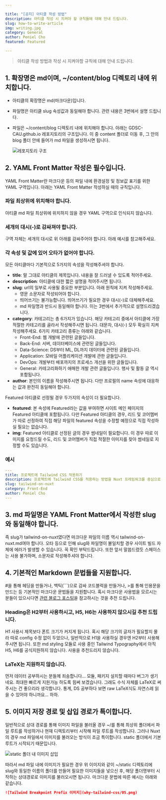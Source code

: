 ```yaml
---

title: "[공지] 아티클 작성 방법"
description: 아티클 작성 시 지켜야 할 규칙들에 대해 안내 드립니다.
slug: how-to-write-article
img: writing.jpg
category: General
author: Peniel Cho
featured: Featured

---
```


>  아티클 작성 방법과 작성 시 지켜야할 규칙에 대해 안내 드립니다.


## 1. 확장명은 md이며, ~/content/blog 디렉토리 내에 위치합니다.

- 아티클의 확장명은 md(마크다운)입니다. 

- 파일명은 아티클 slug 속성값과 동일해야 합니다. 관련 내용은 3번에서 설명 드립니다. 

- 파일은 ~/content/blog 디렉토리 내에 위치해야 합니다. 아래는 GDSC-CAU.github.io 레포지토리의 구조입니다. 이 중 content 폴더로 이동 후, 그 안의 blog 폴더 안에 들어가 md 파일을 생성하시면 됩니다.

  ![레포지토리 구조](how-to-write-article/01.png)

## 2. YAML Front Matter 작성은 필수입니다.

YAML Front Matter란 마크다운 등의 파일 내에 환경설정 및 정보값 표기를 위한 YAML 구역입니다. 아래는 YAML Front Matter 작성하실 때의 규칙입니다.

### 파일 최상위에 위치해야 합니다.

아티클 md 파일 최상위에 위치하지 않을 경우 YAML 구역으로 인식되지 않습니다.

### 세개의 대시(-)로 감싸져야 합니다.

구역 자체는 세개의 대시로 위 아래를 감싸주어야 합니다. 아래 예시를 참고해주세요.

### 각 속성 및 값에 있어 오타가 없어야 합니다.

모든 아티클마다 기본적으로 5가지의 속성을 작성해주셔야 합니다.

- **title**: 말 그대로 아티클의 제목입니다. 내용을 잘 드러낼 수 있도록 적어주세요.
- **description**: 아티클에 대한 짧은 설명을 적어주시면 됩니다.
- **slug**: url의 일부로 사용될 중요한 부분입니다. 아래 원칙에 지켜 작성해주세요.
  - 영문 소문자로 작성되어야 합니다.
  - 띄어쓰기는 불가능합니다. 띄어쓰기가 필요한 경우 대시(-)로 대체해주세요.
  - md 파일명과 반드시 동일해야 합니다. 이는 3번에서 추가적으로 설명드리겠습니다.
- **category**: 카테고리는 총 6가지가 있습니다. 해당 카테고리 중에서 아티클에 가장 적절한 카테고리를 골라서 작성해주시면 됩니다. 대문자, 대시(-) 모두 확실히 지켜 작성해주세요. 6가지 카테고리 종류는 아래와 같습니다.
  - Front-End: 웹 개발에 관련된 글들입니다.
  - Back-End: 서버, 데이터베이스에 관련된 글들입니다.
  - Data-Science: DS부터 ML, DL까지 데이터에 관련된 글들입니다.
  - Application: 모바일 어플리케이션 개발에 관한 글들입니다.
  - DevOps: 개발부터 배포까지의 프로세스 개선을 위한 글들입니다.
  - General: 카테고리화하기 애매한 개발 관련 글들입니다. 행사 및 활동 글 역시 포함됩니다.
- **author**: 본인의 이름을 작성해주시면 됩니다. 다만 프로필의 name 속성에 대응하는 값과 완전히 동일해야 합니다.

Featured 아티클로 선정될 경우 두가지의 속성이 더 필요합니다.

- **featured**: 본 속성에 Featured라는 값을 부여하면 사이트 메인 페이지의 Featured 아티클에 포함됩니다. 다만 Featured 아티클의 경우, 리드 및 코어멤버가 따로 선정하여 직접 해당 파일의 featured 속성을 수정할 예정으로 직접 작성하실 필요는 없습니다.
- **img**: Featured 아티클로 선정된 글의 경우 썸네일이 필요합니다. 이 경우 따로 이미지를 요청드릴 수도, 리드 및 코어멤버가 직접 적절한 이미지를 찾아 썸네일로 지정할 수도 있습니다.

### 예시

```yaml
---
title: 프로젝트에 Tailwind CSS 적용하기
description: 프로젝트에 Tailwind CSS를 적용하는 방법을 Nuxt 프레임워크를 중심으로 알아봐요.
slug: tailwind-on-nuxt
category: Front-End
author: Peniel Cho
---
```

## 3. md 파일명은 YAML Front Matter에서 작성한 slug와 동일해야 합니다.

즉 slug가 tailwind-on-nuxt였다면 마크다운 파일의 이름 역시 tailwind-on-nuxt.md여야 합니다. 오타 등으로 인해 slug와 파일명이 불일치할 경우 사이트 빌드 자체에 에러가 발생할 수 있습니다. 꼭 확인 부탁드립니다. 또한 앞서 말씀드렸듯 스페이스는 사용 불가하며, 소문자로 작성해주셔야 합니다.

## 4. 기본적인 Markdown 문법들을 지원합니다.

#을 통해 헤딩을 만들거나, 백틱(```)으로 감싸 코드블럭을 만들거나, >를 통해 인용문을 만드는 등 기본적인 마크다운 문법들을 지원합니다. 혹시 마크다운 사용법을 모르시는 분들이 있으시다면 [관련 블로그 포스팅](https://heropy.blog/2017/09/30/markdown/)을 참고하시는 것을 추천 드립니다.

### Heading은 H2부터 사용하시고, H5, H6는 사용하지 않으시길 추천 드립니다.

H1 사용시 제목보다 폰트 크기가 커지게 됩니다. 혹시 해당 크기의 글자가 필요할지 몰라 따로 config 수정 없이 두었으나, 일반적으로 H1을 사용하실 경우엔 H2부터 사용해주시면 됩니다. 또한  md styling 모듈로 사용 중인 Tailwind Typography에서 아직 H5, H6를 공식지원하지 않습니다. 사용을 추천드리지 않습니다.

### LaTeX는 지원하지 않습니다.

먼저 데이터 공부하시는 분들께 죄송합니다... 모듈, 패키지 설치할 때마다 버그가 생기네요. 최대한 빠르게 지원가능 하도록 힘써 보겠습니다. 그래도 수식 자체를 LaTeX로 써주시는 건 좋으리라 생각합니다. 통계, DS 공부하다 보면 raw LaTeX식도 자연스레 읽을 수 있어야 하니까요... 하하.

## 5. 이미지 저장 경로 및 삽입 경로가 특이합니다.

일반적으로 상대 경로를 통해 이미지 파일을 불러올 경우 ~/를 통해 최상위 폴더에서 파일 루트를 작성하거나 현재 디렉토리부터 시작해 파일 루트를 작성합니다. 그러나 Nuxt의 경우 md 파일에서 이미지를 불러오는 방식이 조금 특이합니다. static 폴더에서 기본 루트가 시작되기 때문입니다.

![static 폴더 내 이미지 삽입](how-to-write-article/02.png)

따라서 md 파일 내에 이미지가 필요한 경우 위 이미지와 같이 ~/static 디렉토리에 slug와 동일한 이름의 폴더를 만들어 필요한 이미지들을 넣으신 후, 해당 폴더명부터 시작하는 상대경로로 이미지를 불러오시면 됩니다. 마크다운 문법에 따른 예시는 아래와 같습니다.

```markdown
![Tailwind Breakpoint Prefix 이미지](why-tailwind-css/05.png)
```
